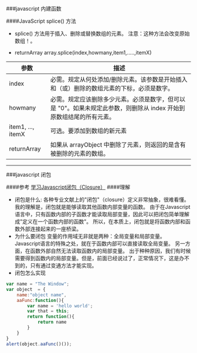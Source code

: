 ###javascript 内建函数

####JavaScript splice() 方法

- splice() 方法用于插入、删除或替换数组的元素。
注意：这种方法会改变原始数组！。


- returnArray array.splice(index,howmany,item1,.....,itemX)



|参数|描述|
|----|------|
|index|必需。规定从何处添加/删除元素。该参数是开始插入和（或）删除的数组元素的下标，必须是数字。|
|howmany|必需。规定应该删除多少元素。必须是数字，但可以是 "0"。如果未规定此参数，则删除从 index 开始到原数组结尾的所有元素。|
|item1, ..., itemX|可选。要添加到数组的新元素|
|returnArray|如果从 arrayObject 中删除了元素，则返回的是含有被删除的元素的数组。|




--------------
###javascript 闭包

####参考
[学习Javascript闭包（Closure）](http://www.ruanyifeng.com/blog/2009/08/learning_javascript_closures.html)
####理解
- 闭包是什么:
各种专业文献上的"闭包"（closure）定义非常抽象，很难看懂。我的理解是，闭包就是能够读取其他函数内部变量的函数。
由于在Javascript语言中，只有函数内部的子函数才能读取局部变量，因此可以把闭包简单理解成"定义在一个函数内部的函数"。
所以，在本质上，闭包就是将函数内部和函数外部连接起来的一座桥梁。
- 为什么要闭包
变量的作用域无非就是两种：全局变量和局部变量。
Javascript语言的特殊之处，就在于函数内部可以直接读取全局变量。
另一方面，在函数外部自然无法读取函数内的局部变量。
出于种种原因，我们有时候需要得到函数内的局部变量。但是，前面已经说过了，正常情况下，这是办不到的，只有通过变通方法才能实现。
- 闭包怎么实现
```javascript
var name = "The Window";
var object  = {
	name:"object name",
	aaFunc:function(){
		var name = 'hello world';
		var that = this;
		return function(){
			return name
		}
	}	
} 
alert(object.aaFunc()());
```
